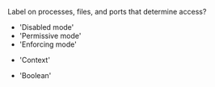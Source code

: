 Label on processes, files, and ports that determine access?
* 'Disabled mode'
* 'Permissive mode'
* 'Enforcing mode'
+ 'Context'
* 'Boolean'
